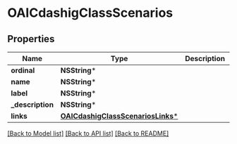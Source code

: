 # OAICdashigClassScenarios

## Properties
Name | Type | Description | Notes
------------ | ------------- | ------------- | -------------
**ordinal** | **NSString*** |  | [optional] 
**name** | **NSString*** |  | [optional] 
**label** | **NSString*** |  | [optional] 
**_description** | **NSString*** |  | [optional] 
**links** | [**OAICdashigClassScenariosLinks***](OAICdashigClassScenariosLinks.md) |  | [optional] 

[[Back to Model list]](../README.md#documentation-for-models) [[Back to API list]](../README.md#documentation-for-api-endpoints) [[Back to README]](../README.md)


